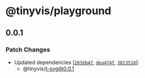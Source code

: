 # @tinyvis/playground

## 0.0.1

### Patch Changes

- Updated dependencies [[`2616b47`](https://github.com/taiiiyang/TinyVis/commit/2616b47cb930c199bbe221ba42759cd78395e703), [`dea474f`](https://github.com/taiiiyang/TinyVis/commit/dea474f956f6dcddf2481a7ed492b5c2ff0144b2), [`3813518`](https://github.com/taiiiyang/TinyVis/commit/3813518a82e0fc5af6e715c4ce8aa676b5fa81d1)]:
  - @tinyvis/t-svg@0.0.1
